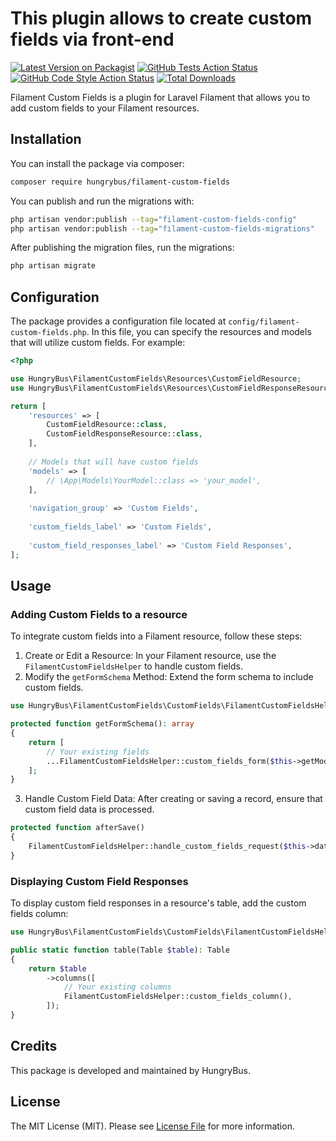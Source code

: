 # This plugin allows to create custom fields via front-end

[![Latest Version on Packagist](https://img.shields.io/packagist/v/hungrybus/filament-custom-fields.svg?style=flat-square)](https://packagist.org/packages/hungrybus/filament-custom-fields)
[![GitHub Tests Action Status](https://img.shields.io/github/actions/workflow/status/hungrybus/filament-custom-fields/run-tests.yml?branch=main&label=tests&style=flat-square)](https://github.com/hungrybus/filament-custom-fields/actions?query=workflow%3Arun-tests+branch%3Amain)
[![GitHub Code Style Action Status](https://img.shields.io/github/actions/workflow/status/hungrybus/filament-custom-fields/fix-php-code-styling.yml?branch=main&label=code%20style&style=flat-square)](https://github.com/hungrybus/filament-custom-fields/actions?query=workflow%3A"Fix+PHP+code+styling"+branch%3Amain)
[![Total Downloads](https://img.shields.io/packagist/dt/hungrybus/filament-custom-fields.svg?style=flat-square)](https://packagist.org/packages/hungrybus/filament-custom-fields)



Filament Custom Fields is a plugin for Laravel Filament that allows you to add custom fields to your Filament resources.

## Installation

You can install the package via composer:

```bash
composer require hungrybus/filament-custom-fields
```

You can publish and run the migrations with:

```bash
php artisan vendor:publish --tag="filament-custom-fields-config"
php artisan vendor:publish --tag="filament-custom-fields-migrations"
```

After publishing the migration files, run the migrations:

```bash
php artisan migrate
```

## Configuration

The package provides a configuration file located at `config/filament-custom-fields.php`. 
In this file, you can specify the resources and models that will utilize custom fields. For example:

```php
<?php

use HungryBus\FilamentCustomFields\Resources\CustomFieldResource;
use HungryBus\FilamentCustomFields\Resources\CustomFieldResponseResource;

return [
    'resources' => [
        CustomFieldResource::class,
        CustomFieldResponseResource::class,
    ],
    
    // Models that will have custom fields
    'models' => [
        // \App\Models\YourModel::class => 'your_model',
    ],
    
    'navigation_group' => 'Custom Fields',
    
    'custom_fields_label' => 'Custom Fields',
    
    'custom_field_responses_label' => 'Custom Field Responses',
];
```
## Usage

### Adding Custom Fields to a resource

To integrate custom fields into a Filament resource, follow these steps:
1. Create or Edit a Resource: In your Filament resource, use the `FilamentCustomFieldsHelper` to handle custom fields.
2. Modify the `getFormSchema` Method: Extend the form schema to include custom fields.

```php
use HungryBus\FilamentCustomFields\CustomFields\FilamentCustomFieldsHelper;

protected function getFormSchema(): array
{
    return [
        // Your existing fields
        ...FilamentCustomFieldsHelper::custom_fields_form($this->getModel(), data_get($this->record, 'id')),
    ];
}
```

3. Handle Custom Field Data: After creating or saving a record, ensure that custom field data is processed.
```php
protected function afterSave()
{
    FilamentCustomFieldsHelper::handle_custom_fields_request($this->data, $this->getModel(), $this->record->id);
}
```

### Displaying Custom Field Responses
To display custom field responses in a resource's table, add the custom fields column:

```php
use HungryBus\FilamentCustomFields\CustomFields\FilamentCustomFieldsHelper;

public static function table(Table $table): Table
{
    return $table
        ->columns([
            // Your existing columns
            FilamentCustomFieldsHelper::custom_fields_column(),
        ]);
}
```

## Credits
This package is developed and maintained by HungryBus.

## License
The MIT License (MIT). Please see [License File](LICENSE.md) for more information.
```
